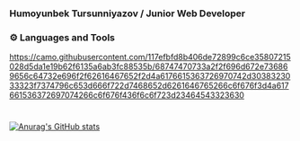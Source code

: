 ### Humoyunbek Tursunniyazov / Junior Web Developer

### ⚙️ Languages and Tools

https://camo.githubusercontent.com/117efbfd8b406de72899c6ce35807215028d5da1e19b62f6135a6ab3fc88535b/68747470733a2f2f696d672e736869656c64732e696f2f62616467652f2d4a6176615363726970742d3038323033323f7374796c653d666f722d7468652d6261646765266c6f676f3d4a617661536372697074266c6f676f436f6c6f723d23464543323630
<br/>

#

[![Anurag's GitHub stats](https://github-readme-stats.vercel.app/api?username=humoyunbek2007)](https://github.com/anuraghazra/github-readme-stats)

